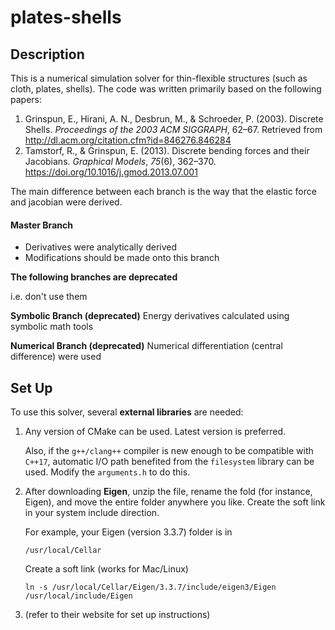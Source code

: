 # plates-shells

## Description

This is a numerical simulation solver for thin-flexible structures (such as cloth, plates, shells). The code was written primarily based on the following papers:

1. Grinspun, E., Hirani, A. N., Desbrun, M., & Schroeder, P. (2003). Discrete Shells. *Proceedings of the 2003 ACM SIGGRAPH*, 62–67. Retrieved from http://dl.acm.org/citation.cfm?id=846276.846284
2. Tamstorf, R., & Grinspun, E. (2013). Discrete bending forces and their Jacobians. *Graphical Models*, *75*(6), 362–370. https://doi.org/10.1016/j.gmod.2013.07.001



The main difference between each branch is the way that the elastic force and jacobian were derived.

#### Master Branch 
- Derivatives were analytically derived
- Modifications should be made onto this branch

**The following branches are deprecated**

i.e. don't use them

**Symbolic Branch (deprecated)**
Energy derivatives calculated using symbolic math tools

**Numerical Branch (deprecated)**
Numerical differentiation (central difference) were used

## Set Up

To use this solver, several **external libraries** are needed:

1. [CMake]: https://cmake.org/download/

   Any version of CMake can be used. Latest version is preferred.

   Also, if the `g++/clang++` compiler is new enough to be compatible with `C++17`, automatic I/O path benefited from the `filesystem` library can be used. Modify the `arguments.h` to do this.

2. [Eigen]: http://eigen.tuxfamily.org/index.php?title=Main_Page

   After downloading **Eigen**, unzip the file, rename the fold (for instance, Eigen), and move the entire folder anywhere you like. Create the soft link in your system include direction. 

   For example, your Eigen (version 3.3.7) folder is in

   `/usr/local/Cellar`

   Create a soft link (works for Mac/Linux)

   `ln -s /usr/local/Cellar/Eigen/3.3.7/include/eigen3/Eigen /usr/local/include/Eigen`

3. [Pardiso]: https://www.pardiso-project.org

    (refer to their website for set up instructions)